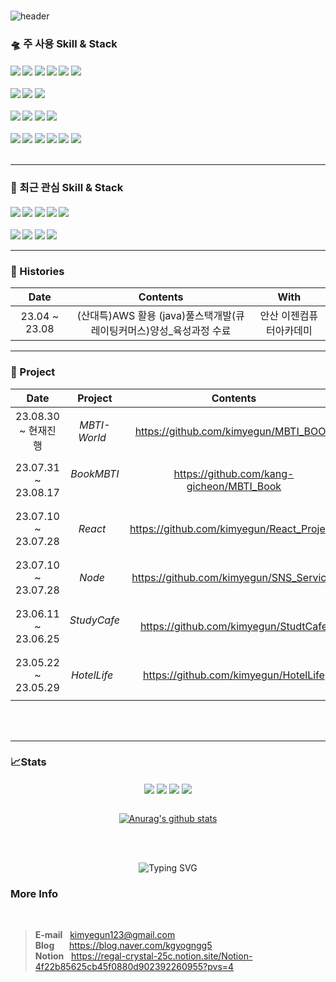 ###
<div align="left">
  
![header](https://capsule-render.vercel.app/api?type=waving&color=timeGradient&text=Welcome%20to%20My%20GitHub%20&animation=fadeIn&fontSize=40&fontAlignY=40&fontAlign=50&height=250&desc=Web%20Front%20End%20Developer&rotate=0)


### 🛸 주 사용 Skill & Stack
  
<h4>
<img src="https://img.shields.io/badge/react-61DAFB?style=flat&logo=react&logoColor=000"/>
<img src="https://img.shields.io/badge/Redux-764ABC?style=flat&logo=Redux&logoColor=000"/>
<img src="https://img.shields.io/badge/JavaScript-F7DF1E?style=flat&logo=JavaScript&logoColor=white">
<img src="https://img.shields.io/badge/html-E34F26?style=flat&logo=html5&logoColor=white"/>
<img src="https://img.shields.io/badge/CSS-1572B6?style=flat&logo=CSS3&logoColor=white">
<img src="https://img.shields.io/badge/node.js-74b816?style=flat&logo=node.js&logoColor=fff"/>
</br></br>

<img src="https://img.shields.io/badge/MongoDB-47A248?style=flat&logo=MongoDB&logoColor=fff"/>
<img src="https://img.shields.io/badge/Oracle-F80000?style=flat&logo=Oracle&logoColor=fff"/>
<img src="https://img.shields.io/badge/MariaDB-1F305F?style=flat&logo=MariaDB&logoColor=fff"/>
</br></br>

<img src="https://img.shields.io/badge/react_router-CA4245?style=flat&logo=reactrouter&logoColor=white"/>
<img src="https://img.shields.io/badge/styled_components-DB7093?style=flat&logo=styled-components&logoColor=fff"/>
<img src="https://img.shields.io/badge/axios-5A29E4?style=flat&logo=axios&logoColor=white"/> 
<img src="https://img.shields.io/badge/express-000000?style=flat&logo=express&logoColor=white"/>
</br></br>
  
<img src="https://img.shields.io/badge/aws-232F3E?style=flat&logo=Amazon aws&logoColor=white">
<img src="https://img.shields.io/badge/github-181717?style=flat&logo=github&logoColor=white">
<img src="https://img.shields.io/badge/markdown-000000?style=flat&logo=markdown&logoColor=white"/>
<img src="https://img.shields.io/badge/VSCode-007ACC?style=flat&logo=VisualStudioCode&logoColor=white">
<img src="https://img.shields.io/badge/webpack-8DD6F9?style=flat&logo=webpack&logoColor=000"/>
<img src="https://img.shields.io/badge/GitKraken-79287?style=flat&logo=GitKraken&logoColor=fff"/>
<br>
<br>

<div>
  
---
   
</div>

</h4>

### 🎲 최근 관심 Skill & Stack

<h4>

<img src="https://img.shields.io/badge/vue.js-4FC08D?style=flat&logo=vue.js&logoColor=white">
<img src="https://img.shields.io/badge/sass-CC6699?style=flat&logo=sass&logoColor=fff"/>
<img src="https://img.shields.io/badge/Jest-C21325?style=flat&logo=Jest&logoColor=fff"/>
<img src="https://img.shields.io/badge/recoil-0067A3?style=flat&logo=recoil&logoColor=fff"/>
<img src="https://img.shields.io/badge/Spring Boot-6DB33F?style=flat&logo=springboot&logoColor=white"/>
</br></br>
<img src="https://img.shields.io/badge/next.js-000000?style=flat&logo=next.js&logoColor=fff"/>
<img src="https://img.shields.io/badge/typescript-1c7ed6?style=flat&logo=typescript&logoColor=fff"/>
<img src="https://img.shields.io/badge/Babel-F9DC3E?style=flat&logo=Babel&logoColor=fff"/>
<img src="https://img.shields.io/badge/Swagger-85EA2D?style=flat&logo=swagger&logoColor=white"/>
</br>

<div>
  
---
   
</div>

</h4>

<h4>

### 🎥 Histories
<div align="center">
  
| Date | Contents | With |
|:---:|:---:|:---:|
| 23.04 ~ 23.08 | (산대특)AWS 활용 (java)풀스택개발(큐레이팅커머스)양성_육성과정 수료 | 안산 이젠컴퓨터아카데미 |

</h4>

</div>

<div>
  
---
   
</div>

<h4>
  
###  📅 Project

<div align="center">
  
| Date | Project | Contents | With |
|:---:|:---:|:---:|:---:|
| 23.08.30 ~ 현재진행 | *MBTI-World* &nbsp; | https://github.com/kimyegun/MBTI_BOOK  | 개인 프로젝트
| 23.07.31 ~ 23.08.17 | *BookMBTI* &nbsp; | https://github.com/kang-gicheon/MBTI_Book  | 팀 프로젝트
| 23.07.10 ~ 23.07.28 | *React* &nbsp; | https://github.com/kimyegun/React_Project/  | 개인 프로젝트
| 23.07.10 ~ 23.07.28 | *Node* &nbsp; | https://github.com/kimyegun/SNS_Service/     | 개인 프로젝트
| 23.06.11 ~ 23.06.25 | *StudyCafe* &nbsp;| https://github.com/kimyegun/StudtCafe  | 팀 프로젝트
| 23.05.22 ~ 23.05.29 | *HotelLife* &nbsp;| https://github.com/kimyegun/HotelLife  | 팀 프로젝트

</h4>

</div>

<br>
<br>


<div>
  
---
   
</div>

<!-- 사용 언어 -->
### 📈Stats

<div align="center">
  
<div align="center" style="display: flex, height:180px">
<img align="center" src="http://github-profile-summary-cards.vercel.app/api/cards/repos-per-language?username=kimyegun&theme=buefy" />
<img align="center" src="http://github-profile-summary-cards.vercel.app/api/cards/most-commit-language?username=kimyegun&theme=buefy" />
<img align="center" src="http://github-profile-summary-cards.vercel.app/api/cards/stats?username=kimyegun&theme=buefy" />
<img align="center" src="http://github-profile-summary-cards.vercel.app/api/cards/productive-time?username=kimyegun&theme=buefy&utcOffset=8" />
</div>

 <br>

    
 <a href="https://github.com/anuraghazra/github-readme-stats"><img align="center" src="https://github-readme-stats.vercel.app/api?username=kimyegun&show_icons=true&include_all_commits=true&theme=buefy&hide_border=true" alt="Anurag's github stats" /></a>  <a href="https://github.com/anuraghazra/github-readme-stats"></a> 

  <br/>
  <br/>
  
 
  ![Typing SVG](https://readme-typing-svg.herokuapp.com/?color=5B5755&lines=kimyegub's+GitHub&font=Dancing+Script&size=50&center=true&vCenter=true&width=600&height=80)

 </div>

  ### More Info 

<br>

> **E-mail** &nbsp;         kimyegun123@gmail.com                         <br/>
> **Blog** &nbsp;&nbsp;&nbsp;&nbsp;    https://blog.naver.com/kgyogngg5   <br/>
> **Notion** &nbsp;                  https://regal-crystal-25c.notion.site/Notion-4f22b85625cb45f0880d902392260955?pvs=4


</div>
<br/>


<!--
**kimyegun/kimyegun** is a ✨ _special_ ✨ repository because its `README.md` (this file) appears on your GitHub profile.

Here are some ideas to get you started:

- 🔭 I’m currently working on ...
- 🌱 I’m currently learning ...
- 👯 I’m looking to collaborate on ...
- 🤔 I’m looking for help with ...
- 💬 Ask me about ...
- 📫 How to reach me: ...
- 😄 Pronouns: ...
- ⚡ Fun fact: ...
-->
